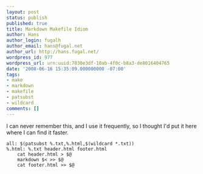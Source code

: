 ```yaml
---
layout: post
status: publish
published: true
title: Markdown Makefile Idiom
author: Hans
author_login: fugalh
author_email: hans@fugal.net
author_url: http://hans.fugal.net/
wordpress_id: 977
wordpress_url: urn:uuid:7030e3df-10ab-4f0c-b8a3-de8016404765
date: '2008-06-16 15:35:09.000000000 -07:00'
tags:
- make
- markdown
- makefile
- patsubst
- wildcard
comments: []
---
```

<p>I can never remember this, and I use it frequently, so I thought I'd put it here where I can find it faster.</p>

<pre><code>all: $(patsubst %.txt,%.html,$(wildcard *.txt))
%.html: %.txt header.html footer.html
    cat header.html &gt; $@
    markdown $&lt; &gt;&gt; $@
    cat footer.html &gt;&gt; $@
</code></pre>

